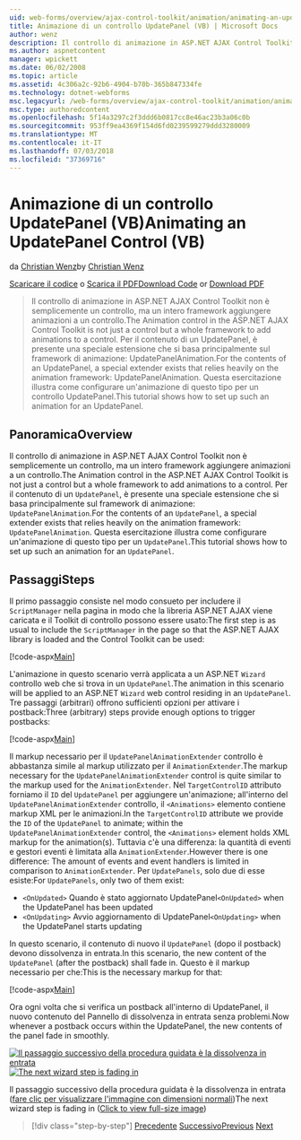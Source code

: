 ```yaml
---
uid: web-forms/overview/ajax-control-toolkit/animation/animating-an-updatepanel-control-vb
title: Animazione di un controllo UpdatePanel (VB) | Microsoft Docs
author: wenz
description: Il controllo di animazione in ASP.NET AJAX Control Toolkit non è semplicemente un controllo, ma un intero framework aggiungere animazioni a un controllo. Per il contenuto di un...
ms.author: aspnetcontent
manager: wpickett
ms.date: 06/02/2008
ms.topic: article
ms.assetid: 4c306a2c-92b6-4904-b70b-365b847334fe
ms.technology: dotnet-webforms
msc.legacyurl: /web-forms/overview/ajax-control-toolkit/animation/animating-an-updatepanel-control-vb
msc.type: authoredcontent
ms.openlocfilehash: 5f14a3297c2f3ddd6b0817cc8e46ac23b3a06c0b
ms.sourcegitcommit: 953ff9ea4369f154d6fd0239599279ddd3280009
ms.translationtype: MT
ms.contentlocale: it-IT
ms.lasthandoff: 07/03/2018
ms.locfileid: "37369716"
---
```

<a name="animating-an-updatepanel-control-vb"></a><span data-ttu-id="4498d-104">Animazione di un controllo UpdatePanel (VB)</span><span class="sxs-lookup"><span data-stu-id="4498d-104">Animating an UpdatePanel Control (VB)</span></span>
====================
<span data-ttu-id="4498d-105">da [Christian Wenz](https://github.com/wenz)</span><span class="sxs-lookup"><span data-stu-id="4498d-105">by [Christian Wenz](https://github.com/wenz)</span></span>

<span data-ttu-id="4498d-106">[Scaricare il codice](http://download.microsoft.com/download/9/3/f/93f8daea-bebd-4821-833b-95205389c7d0/UpdatePanelAnimation1.vb.zip) o [Scarica il PDF](http://download.microsoft.com/download/b/6/a/b6ae89ee-df69-4c87-9bfb-ad1eb2b23373/updatepanelanimation1VB.pdf)</span><span class="sxs-lookup"><span data-stu-id="4498d-106">[Download Code](http://download.microsoft.com/download/9/3/f/93f8daea-bebd-4821-833b-95205389c7d0/UpdatePanelAnimation1.vb.zip) or [Download PDF](http://download.microsoft.com/download/b/6/a/b6ae89ee-df69-4c87-9bfb-ad1eb2b23373/updatepanelanimation1VB.pdf)</span></span>

> <span data-ttu-id="4498d-107">Il controllo di animazione in ASP.NET AJAX Control Toolkit non è semplicemente un controllo, ma un intero framework aggiungere animazioni a un controllo.</span><span class="sxs-lookup"><span data-stu-id="4498d-107">The Animation control in the ASP.NET AJAX Control Toolkit is not just a control but a whole framework to add animations to a control.</span></span> <span data-ttu-id="4498d-108">Per il contenuto di un UpdatePanel, è presente una speciale estensione che si basa principalmente sul framework di animazione: UpdatePanelAnimation.</span><span class="sxs-lookup"><span data-stu-id="4498d-108">For the contents of an UpdatePanel, a special extender exists that relies heavily on the animation framework: UpdatePanelAnimation.</span></span> <span data-ttu-id="4498d-109">Questa esercitazione illustra come configurare un'animazione di questo tipo per un controllo UpdatePanel.</span><span class="sxs-lookup"><span data-stu-id="4498d-109">This tutorial shows how to set up such an animation for an UpdatePanel.</span></span>


## <a name="overview"></a><span data-ttu-id="4498d-110">Panoramica</span><span class="sxs-lookup"><span data-stu-id="4498d-110">Overview</span></span>

<span data-ttu-id="4498d-111">Il controllo di animazione in ASP.NET AJAX Control Toolkit non è semplicemente un controllo, ma un intero framework aggiungere animazioni a un controllo.</span><span class="sxs-lookup"><span data-stu-id="4498d-111">The Animation control in the ASP.NET AJAX Control Toolkit is not just a control but a whole framework to add animations to a control.</span></span> <span data-ttu-id="4498d-112">Per il contenuto di un `UpdatePanel`, è presente una speciale estensione che si basa principalmente sul framework di animazione: `UpdatePanelAnimation`.</span><span class="sxs-lookup"><span data-stu-id="4498d-112">For the contents of an `UpdatePanel`, a special extender exists that relies heavily on the animation framework: `UpdatePanelAnimation`.</span></span> <span data-ttu-id="4498d-113">Questa esercitazione illustra come configurare un'animazione di questo tipo per un `UpdatePanel`.</span><span class="sxs-lookup"><span data-stu-id="4498d-113">This tutorial shows how to set up such an animation for an `UpdatePanel`.</span></span>

## <a name="steps"></a><span data-ttu-id="4498d-114">Passaggi</span><span class="sxs-lookup"><span data-stu-id="4498d-114">Steps</span></span>

<span data-ttu-id="4498d-115">Il primo passaggio consiste nel modo consueto per includere il `ScriptManager` nella pagina in modo che la libreria ASP.NET AJAX viene caricata e il Toolkit di controllo possono essere usato:</span><span class="sxs-lookup"><span data-stu-id="4498d-115">The first step is as usual to include the `ScriptManager` in the page so that the ASP.NET AJAX library is loaded and the Control Toolkit can be used:</span></span>

[!code-aspx[Main](animating-an-updatepanel-control-vb/samples/sample1.aspx)]

<span data-ttu-id="4498d-116">L'animazione in questo scenario verrà applicata a un ASP.NET `Wizard` controllo web che si trova in un `UpdatePanel`.</span><span class="sxs-lookup"><span data-stu-id="4498d-116">The animation in this scenario will be applied to an ASP.NET `Wizard` web control residing in an `UpdatePanel`.</span></span> <span data-ttu-id="4498d-117">Tre passaggi (arbitrari) offrono sufficienti opzioni per attivare i postback:</span><span class="sxs-lookup"><span data-stu-id="4498d-117">Three (arbitrary) steps provide enough options to trigger postbacks:</span></span>

[!code-aspx[Main](animating-an-updatepanel-control-vb/samples/sample2.aspx)]

<span data-ttu-id="4498d-118">Il markup necessario per il `UpdatePanelAnimationExtender` controllo è abbastanza simile al markup utilizzato per il `AnimationExtender`.</span><span class="sxs-lookup"><span data-stu-id="4498d-118">The markup necessary for the `UpdatePanelAnimationExtender` control is quite similar to the markup used for the `AnimationExtender`.</span></span> <span data-ttu-id="4498d-119">Nel `TargetControlID` attributo forniamo il `ID` del `UpdatePanel` per aggiungere un'animazione; all'interno del `UpdatePanelAnimationExtender` controllo, il `<Animations>` elemento contiene markup XML per le animazioni.</span><span class="sxs-lookup"><span data-stu-id="4498d-119">In the `TargetControlID` attribute we provide the `ID` of the `UpdatePanel` to animate; within the `UpdatePanelAnimationExtender` control, the `<Animations>` element holds XML markup for the animation(s).</span></span> <span data-ttu-id="4498d-120">Tuttavia c'è una differenza: la quantità di eventi e gestori eventi è limitata alla `AnimationExtender`.</span><span class="sxs-lookup"><span data-stu-id="4498d-120">However there is one difference: The amount of events and event handlers is limited in comparison to `AnimationExtender`.</span></span> <span data-ttu-id="4498d-121">Per `UpdatePanels`, solo due di esse esiste:</span><span class="sxs-lookup"><span data-stu-id="4498d-121">For `UpdatePanels`, only two of them exist:</span></span>

- <span data-ttu-id="4498d-122">`<OnUpdated>` Quando è stato aggiornato UpdatePanel</span><span class="sxs-lookup"><span data-stu-id="4498d-122">`<OnUpdated>` when the UpdatePanel has been updated</span></span>
- <span data-ttu-id="4498d-123">`<OnUpdating>` Avvio aggiornamento di UpdatePanel</span><span class="sxs-lookup"><span data-stu-id="4498d-123">`<OnUpdating>` when the UpdatePanel starts updating</span></span>

<span data-ttu-id="4498d-124">In questo scenario, il contenuto di nuovo il `UpdatePanel` (dopo il postback) devono dissolvenza in entrata.</span><span class="sxs-lookup"><span data-stu-id="4498d-124">In this scenario, the new content of the `UpdatePanel` (after the postback) shall fade in.</span></span> <span data-ttu-id="4498d-125">Questo è il markup necessario per che:</span><span class="sxs-lookup"><span data-stu-id="4498d-125">This is the necessary markup for that:</span></span>

[!code-aspx[Main](animating-an-updatepanel-control-vb/samples/sample3.aspx)]

<span data-ttu-id="4498d-126">Ora ogni volta che si verifica un postback all'interno di UpdatePanel, il nuovo contenuto del Pannello di dissolvenza in entrata senza problemi.</span><span class="sxs-lookup"><span data-stu-id="4498d-126">Now whenever a postback occurs within the UpdatePanel, the new contents of the panel fade in smoothly.</span></span>


<span data-ttu-id="4498d-127">[![Il passaggio successivo della procedura guidata è la dissolvenza in entrata](animating-an-updatepanel-control-vb/_static/image2.png)](animating-an-updatepanel-control-vb/_static/image1.png)</span><span class="sxs-lookup"><span data-stu-id="4498d-127">[![The next wizard step is fading in](animating-an-updatepanel-control-vb/_static/image2.png)](animating-an-updatepanel-control-vb/_static/image1.png)</span></span>

<span data-ttu-id="4498d-128">Il passaggio successivo della procedura guidata è la dissolvenza in entrata ([fare clic per visualizzare l'immagine con dimensioni normali](animating-an-updatepanel-control-vb/_static/image3.png))</span><span class="sxs-lookup"><span data-stu-id="4498d-128">The next wizard step is fading in ([Click to view full-size image](animating-an-updatepanel-control-vb/_static/image3.png))</span></span>

> [!div class="step-by-step"]
> <span data-ttu-id="4498d-129">[Precedente](changing-an-animation-using-client-side-code-vb.md)
> [Successivo](dynamically-controlling-updatepanel-animations-vb.md)</span><span class="sxs-lookup"><span data-stu-id="4498d-129">[Previous](changing-an-animation-using-client-side-code-vb.md)
[Next](dynamically-controlling-updatepanel-animations-vb.md)</span></span>
